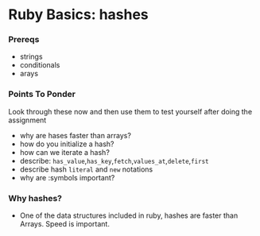 # Ruby Basics: hashes

### Prereqs
- strings
- conditionals
- arays


### Points To Ponder

Look through these now and then use them to test yourself after doing the assignment


* why are hases faster than arrays?
* how do you initialize a hash?
* how can we iterate a hash?
* describe: `has_value`,`has_key`,`fetch`,`values_at`,`delete`,`first`
* describe hash `literal` and `new` notations
* why are :symbols important?


### Why hashes?
- One of the data structures included in ruby, hashes are faster than Arrays. Speed is important.

